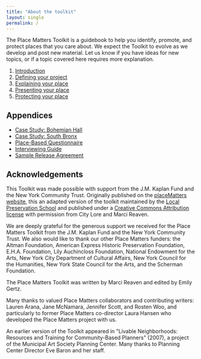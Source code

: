 ```yaml
---
title: "About the toolkit"
layout: single
permalink: /
---
```


The Place Matters Toolkit is a guidebook to help you identify, promote, and protect places that you care about. We expect the Toolkit to evolve as we develop and post new material. Let us know if you have ideas for new topics, or if a topic covered here requires more explanation.

1. [Introduction](/introduction)
2. [Defining your project](/defining-your-project)
3. [Explaining your place](/explaining-your-place)
4. [Presenting your place](/presenting-your-place)
5. [Protecting your place](/protecting-your-place)


## Appendices

- [Case Study: Bohemian Hall](/case-study-bohemian-hall)
- [Case Study: South Bronx](/case-study-south-bronx)
- [Place-Based Questionnaire](/questionnaire)
- [Interviewing Guide](/interviewing-guide)
- [Sample Release Agreement](https://docs.google.com/document/d/1h0VyLSfmqSE10LTaVEgyuu_WDY4FGDq6U6OtE7VB3h8/edit?usp=sharing)

## Acknowledgements

This Toolkit was made possible with support from the J.M. Kaplan Fund and the New York Community Trust. Originally published on the [placeMatters website](http://placematters.net/node/13), this an adapted version of the toolkit maintained by the [Local Preservation School](http://localpreservation.github.io/) and published under a [Creative Commons Attribution license](https://creativecommons.org/licenses/by/4.0/) with permission from City Lore and Marci Reaven.

We are deeply grateful for the generous support we received for the Place Matters Toolkit from the J.M. Kaplan Fund and the New York Community Trust. We also would like to thank our other Place Matters funders: the Altman Foundation, American Express Historic Preservation Foundation, E.H.A. Foundation, Lily Auchincloss Foundation, National Endowment for the Arts, New York City Department of Cultural Affairs, New York Council for the Humanities, New York State Council for the Arts, and the Scherman Foundation.

The Place Matters Toolkit was written by Marci Reaven and edited by Emily Gertz.

Many thanks to valued Place Matters collaborators and contributing writers: Lauren Arana, Jane McNamara, Jennifer Scott, and Rosten Woo, and particularly to former Place Matters co-director Laura Hansen who developed the Place Matters project with us.

An earlier version of the Toolkit appeared in "Livable Neighborhoods: Resources and Training for Community-Based Planners" (2007), a project of the Municipal Art Society Planning Center. Many thanks to Planning Center Director Eve Baron and her staff.

